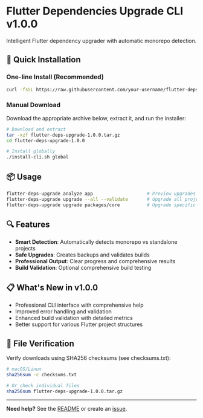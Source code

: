 # Flutter Dependencies Upgrade CLI v1.0.0

Intelligent Flutter dependency upgrader with automatic monorepo detection.

## 🚀 Quick Installation

### One-line Install (Recommended)
```bash
curl -fsSL https://raw.githubusercontent.com/your-username/flutter-deps-manager-project/main/install.sh | bash
```

### Manual Download
Download the appropriate archive below, extract it, and run the installer:

```bash
# Download and extract
tar -xzf flutter-deps-upgrade-1.0.0.tar.gz
cd flutter-deps-upgrade-1.0.0

# Install globally
./install-cli.sh global
```

## 📦 Usage

```bash
flutter-deps-upgrade analyze app                    # Preview upgrades
flutter-deps-upgrade upgrade --all --validate       # Upgrade all projects
flutter-deps-upgrade upgrade packages/core          # Upgrade specific project
```

## 🔍 Features

- **Smart Detection**: Automatically detects monorepo vs standalone projects
- **Safe Upgrades**: Creates backups and validates builds
- **Professional Output**: Clear progress and comprehensive results
- **Build Validation**: Optional comprehensive build testing

## 📋 What's New in v1.0.0

- Professional CLI interface with comprehensive help
- Improved error handling and validation
- Enhanced build validation with detailed metrics
- Better support for various Flutter project structures

## 🔐 File Verification

Verify downloads using SHA256 checksums (see checksums.txt):

```bash
# macOS/Linux
sha256sum -c checksums.txt

# Or check individual files
sha256sum flutter-deps-upgrade-1.0.0.tar.gz
```

---

**Need help?** See the [README](https://github.com/your-username/flutter-deps-manager-project#readme) or create an [issue](https://github.com/your-username/flutter-deps-manager-project/issues).
